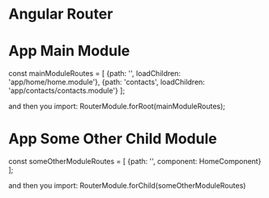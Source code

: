 # Angular Router

# App Main Module

const mainModuleRoutes = [
    {path: '', loadChildren: 'app/home/home.module'}, 
    {path: 'contacts', loadChildren: 'app/contacts/contacts.module'}
];

and then you import: RouterModule.forRoot(mainModuleRoutes);

# App Some Other Child Module

const someOtherModuleRoutes = [
    {path: '', component: HomeComponent}
];

and then you import: RouterModule.forChild(someOtherModuleRoutes)
